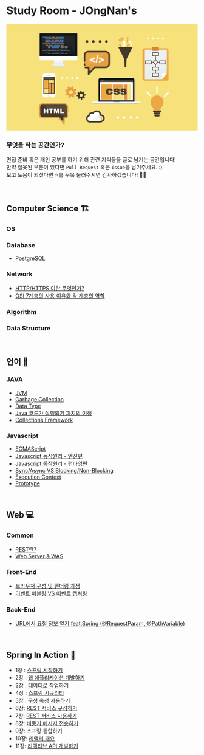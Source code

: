 # Study Room - JOngNan's

<p align="center"><img src="./main.png" width="900px"/></p>

### 무엇을 하는 공간인가?

면접 준비 혹은 개인 공부를 하기 위해 관련 지식들을 글로 남기는 공간입니다!  
만약 잘못된 부분이 있다면 `Pull Request` 혹은 `Issue`를 남겨주세요. :)  
보고 도움이 되셨다면 ⭐️를 꾸욱 눌러주시면 감사하겠습니다! 👏🏻

<br>

## Computer Science 🏗

### OS

### Database

* [PostgreSQL](/Database/Postgresql.md)

### Network

* [HTTP/HTTPS 이란 무엇인가?](/Network/HTTP-HTTPS.md)
* [OSI 7계층의 사용 이유와 각 계층의 역할](/Network/OSI7.md)

### Algorithm

### Data Structure

<br>

## 언어 💬

### JAVA

* [JVM](/Java/JVM.md)
* [Garbage Collection](/Java/GC.md)
* [Data  Type](/Java/data_type.md)
* [Java 코드가 실행되기 까지의 여정](/Java/java_execution.md)
* [Collections Framework](/Java/jcf.md)

### Javascript

* [ECMAScript](/Javascript/ecmascript.md)
* [Javascript 동작원리 - 엔진편](/Javascript/javascript_mechanism_engine.md)
* [Javascript 동작원리 - 런타임편](/Javascript/javascript_mechanism_runtime.md)
* [Sync/Async VS Blocking/Non-Blocking](/Javascript/sync_async_blocking_nonBlocking.md)
* [Execution Context](/Javascript/execution_context.md)
* [Prototype](/Javascript/prototype.md)

<br>

## Web 💻

### Common

* [REST란?](/Common/REST.md)
* [Web Server & WAS](/Common/WS-WAS.md)

### Front-End

* [브라우저 구성 및 렌더링 과정](/Front-End/browser_struct_rendering.md)
* [이벤트 버블링 VS 이벤트 캡쳐링](/Front-End/bubbling_capturing.md)

### Back-End

* [URL에서 요청 정보 얻기 feat.Spring (@RequestParam, @PathVariable)](/Back-End/url_request_spring.md)

<br>

## Spring In Action 🥊

* 1장 : [스프링 시작하기](/Spring-In-Action/Ch_1.md)
* 2장 : [웹 애플리케이션 개발하기](/Spring-In-Action/Ch_2.md)
* 3장 : [데이터로 작업하기](/Spring-In-Action/Ch_3.md)
* 4장 : [스프링 시큐리티](/Spring-In-Action/Ch_4.md)
* 5장 : [구성 속성 사용하기](/Spring-In-Action/Ch_5.md)
* 6장: [REST 서비스 구성하기](/Spring-In-Action/Ch_6.md)
* 7장: [REST 서비스 사용하기](/Spring-In-Action/Ch_7.md)
* 8장: [비동기 메시지 전송하기](/Spring-In-Action/Ch_8.md)
* 9장: 스프링 통합하기
* 10장: [리액터 개요](/Spring-In-Action/Ch_10.md)
* 11장: [리액티브 API 개발하기](/Spring-In-Action/Ch_11.md)